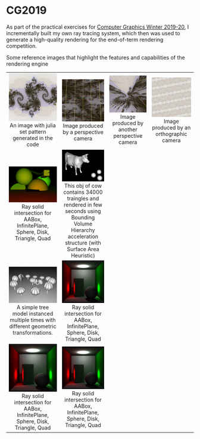 # CG2019

As part of the practical exercises for [Computer Graphics Winter 2019-20](https://graphics.cg.uni-saarland.de/courses/cg1-2019/), I incrementally built my own ray tracing system, which then was used to generate a high-quality rendering for the end-of-term rendering competition.

Some reference images that highlight the features and capabilities of the rendering engine

<table width="500" cellpadding="5">
   <tr>
    <td align="center" valign="center">
      <img src="/images/assignment*-images/a1.png" alt="" />
      <br />
      An image with julia set pattern generated in the code
    </td>
    <td align="center" valign="center">
      <img src="/images/assignment*-images/a1-2.png" alt="" />
      <br />
      Image produced by a perspective camera
    </td>
    <td align="center" valign="center">
      <img src="/images/assignment*-images/a1-3.png" alt="" />
      <br />
      Image produced by another perspective camera
    </td>
    <td align="center" valign="center">
      <img src="/images/assignment*-images/a1-4.png" alt="" />
      <br />
      Image produced by an orthographic camera
    </td>
  </tr>
  
  <tr>
    <td align="center" valign="center">
      <img src="/images/assignment*-images/a2-2.png" alt="" />
      <br />
      Ray solid intersection for AABox, InfinitePlane, Sphere, Disk, Triangle, Quad
    </td>
    <td align="center" valign="center">
      <img src="/images/assignment*-images/a3-1.png" alt="" />
      <br />
      This obj of cow contains 34000 traingles and rendered in few seconds using Bounding Volume Hierarchy acceleration structure (with Surface Area Heuristic)
    </td>
  </tr>

  <tr>
    <td align="center" valign="center">
      <img src="/images/assignment*-images/a4-1.png" alt="" />
      <br />
      A simple tree model instanced multiple times with different geometric transformations. 
    </td>
    <td align="center" valign="center">
      <img src="/images/assignment6-images/a6-1a.png" alt="" />
      <br />
      Ray solid intersection for AABox, InfinitePlane, Sphere, Disk, Triangle, Quad
    </td>
  </tr>

  <tr>
    <td align="center" valign="center">
      <img src="/images/assignment6-images/a6-1a.png" alt="" />
      <br />
      Ray solid intersection for AABox, InfinitePlane, Sphere, Disk, Triangle, Quad
    </td>
    <td align="center" valign="center">
      <img src="/images/assignment6-images/a6-1a.png" alt="" />
      <br />
      Ray solid intersection for AABox, InfinitePlane, Sphere, Disk, Triangle, Quad
    </td>
  </tr>
</table>

